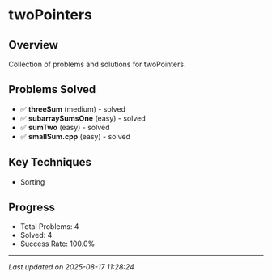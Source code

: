# twoPointers

## Overview
Collection of problems and solutions for twoPointers.

## Problems Solved
- ✅ **threeSum** (medium) - solved
- ✅ **subarraySumsOne** (easy) - solved
- ✅ **sumTwo** (easy) - solved
- ✅ **smallSum.cpp** (easy) - solved

## Key Techniques
- Sorting

## Progress
- Total Problems: 4
- Solved: 4
- Success Rate: 100.0%

---
*Last updated on 2025-08-17 11:28:24*
